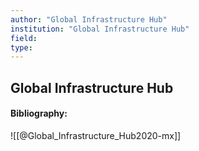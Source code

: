 ```yaml
---
author: "Global Infrastructure Hub"
institution: "Global Infrastructure Hub"
field:
type:
---
```


## Global Infrastructure Hub
#### Bibliography:

![[@Global_Infrastructure_Hub2020-mx]]